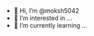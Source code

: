 - 👋 Hi, I’m @moksh5042
- 👀 I’m interested in ...
- 🌱 I’m currently learning ...

<!---
moksh5042/moksh5042 is a ✨ special ✨ repository because its `README.md` (this file) appears on your GitHub profile.
You can click the Preview link to take a look at your changes.
--->
